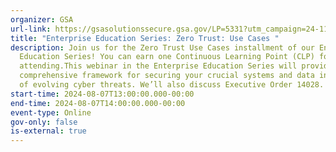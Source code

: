 ```yaml
---
organizer: GSA
url-link: https://gsasolutionssecure.gsa.gov/LP=5331?utm_campaign=24-11-07_05-24-00717_QT_Reg_M_Auto_Invite2&utm_medium=email&utm_source=Eloqua&elqTrackId=2E59642A49DF19D873B3CF2D8DD6315A&elq=3ac14636efaf4e2e8747080ffbf89dbb&elqaid=15209&elqat=1&elqCampaignId=5696
title: "Enterprise Education Series: Zero Trust: Use Cases "
description: Join us for the Zero Trust Use Cases installment of our Enterprise
  Education Series! You can earn one Continuous Learning Point (CLP) for
  attending.This webinar in the Enterprise Education Series will provide a
  comprehensive framework for securing your crucial systems and data in the face
  of evolving cyber threats. We’ll also discuss Executive Order 14028.
start-time: 2024-08-07T13:00:00.000-00:00
end-time: 2024-08-07T14:00:00.000-00:00
event-type: Online
gov-only: false
is-external: true
---
```

